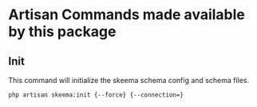 # Artisan Commands made available by this package

## Init

This command will initialize the skeema schema config and schema files.

```bash
php artisan skeema:init {--force} {--connection=}
```
